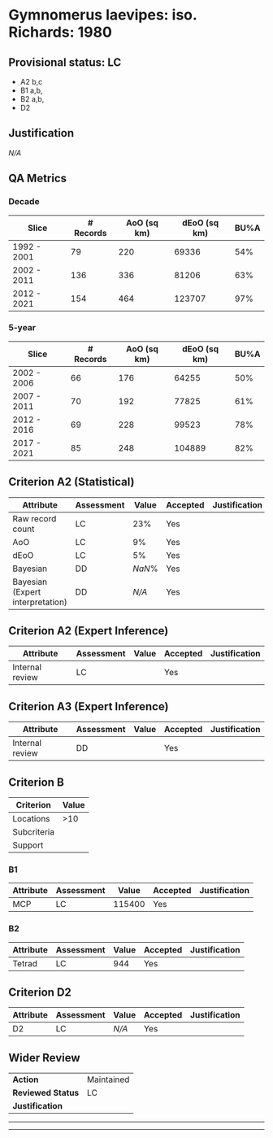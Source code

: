 # Gymnomerus laevipes: iso. Richards: 1980
## Provisional status: LC
- A2 b,c
- B1 a,b, 
- B2 a,b, 
- D2

## Justification
*N/A*
## QA Metrics
### Decade
| Slice | # Records | AoO (sq km) | dEoO (sq km) |BU%A |
|---|---|---|---|---|
|1992 - 2001|79|220|69336|54%|
|2002 - 2011|136|336|81206|63%|
|2012 - 2021|154|464|123707|97%|
### 5-year
| Slice | # Records | AoO (sq km) | dEoO (sq km) |BU%A |
|---|---|---|---|---|
|2002 - 2006|66|176|64255|50%|
|2007 - 2011|70|192|77825|61%|
|2012 - 2016|69|228|99523|78%|
|2017 - 2021|85|248|104889|82%|
## Criterion A2 (Statistical)
|Attribute|Assessment|Value|Accepted|Justification
|---|---|---|---|---|
|Raw record count|LC|23%|Yes||
|AoO|LC|9%|Yes||
|dEoO|LC|5%|Yes||
|Bayesian|DD|*NaN*%|Yes||
|Bayesian (Expert interpretation)|DD|*N/A*|Yes||
## Criterion A2 (Expert Inference)
|Attribute|Assessment|Value|Accepted|Justification
|---|---|---|---|---|
|Internal review|LC||Yes||
## Criterion A3 (Expert Inference)
|Attribute|Assessment|Value|Accepted|Justification
|---|---|---|---|---|
|Internal review|DD||Yes||
## Criterion B
|Criterion| Value|
|---|---|
|Locations|>10|
|Subcriteria||
|Support||
### B1
|Attribute|Assessment|Value|Accepted|Justification
|---|---|---|---|---|
|MCP|LC|115400|Yes||
### B2
|Attribute|Assessment|Value|Accepted|Justification
|---|---|---|---|---|
|Tetrad|LC|944|Yes||
## Criterion D2
|Attribute|Assessment|Value|Accepted|Justification
|---|---|---|---|---|
|D2|LC|*N/A*|Yes||
## Wider Review
|  |  |
|---|---|
|**Action**|Maintained|
|**Reviewed Status**|LC|
|**Justification**||
---
 ---
 <br><br>
